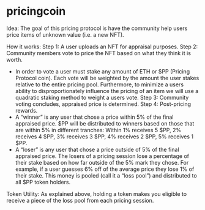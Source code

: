 # pricingcoin
Idea:
The goal of this pricing protocol is have the community help users price items of unknown value (i.e. a new NFT).

How it works:
Step 1: A user uploads an NFT for appraisal purposes.
Step 2: Community members vote to price the NFT based on what they think it is worth.
  - In order to vote a user must stake any amount of ETH or $PP (Pricing Protocol coin). Each vote will be weighted by the amount the user stakes relative to the entire pricing pool. Furthermore, to minimize a users ability to disproportionately influence the pricing of an item we will use a quadratic staking method to weight a users vote.
Step 3: Community voting concludes, appraised price is determined.
Step 4: Post-pricing rewards.
  - A “winner” is any user that chose a price within 5% of the final appraised price. $PP will be distributed to winners based on those that are within 5% in different tranches: Within 1% receives 5 $PP, 2% receives 4 $PP, 3% receives 3 $PP, 4% receives 2 $PP, 5% receives 1 $PP.
  - A “loser” is any user that chose a price outside of 5% of the final appraised price. The losers of a pricing session lose a percentage of their stake based on how far outside of the 5% mark they chose. For example, if a user guesses 6% off of the average price they lose 1% of their stake. This money is pooled (call it a “loss pool”) and distributed to all $PP token holders.

Token Utility:
As explained above, holding a token makes you eligible to receive a piece of the loss pool from each pricing session.

